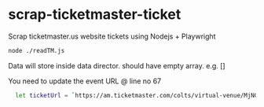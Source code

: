 # scrap-ticketmaster-ticket

Scrap ticketmaster.us website tickets using Nodejs + Playwright

```sh
node ./readTM.js
```
Data will store inside data director. should have empty array. e.g. []

You need to update the event URL @ line no 67

```sh
  let ticketUrl = `https://am.ticketmaster.com/colts/virtual-venue/MjNGUw==`;
  ```
